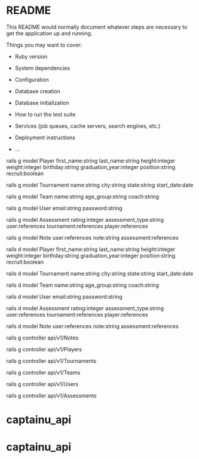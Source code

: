 # README

This README would normally document whatever steps are necessary to get the
application up and running.

Things you may want to cover:

* Ruby version

* System dependencies

* Configuration

* Database creation

* Database initialization

* How to run the test suite

* Services (job queues, cache servers, search engines, etc.)

* Deployment instructions

* ...

rails g model Player first_name:string last_name:string height:integer weight:integer birthday:string graduation_year:integer position:string recruit:boolean

rails g model Tournament name:string city:string state:string start_date:date

rails g model Team name:string age_group:string coach:string

rails g model User email:string password:string

rails g model Assessment rating:integer assessment_type:string user:references tournament:references player:references

rails g model Note user:references note:string assessment:references





rails d model Player first_name:string last_name:string height:integer weight:integer birthday:string graduation_year:integer position:string recruit:boolean

rails d model Tournament name:string city:string state:string start_date:date

rails d model Team name:string age_group:string coach:string

rails d model User email:string password:string

rails d model Assessment rating:integer assessment_type:string user:references tournament:references player:references

rails d model Note user:references note:string assessment:references





rails g controller api/v1/Notes 

rails g controller api/v1/Players 

rails g controller api/v1/Tournaments 

rails g controller api/v1/Teams 

rails g controller api/v1/Users 

rails g controller api/v1/Assessments 
# captainu_api
# captainu_api
